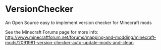 VersionChecker
==============

An Open Source easy to implement version checker for Minecraft mods

See the Minecraft Forums page for more info: http://www.minecraftforum.net/forums/mapping-and-modding/minecraft-mods/2091981-version-checker-auto-update-mods-and-clean
